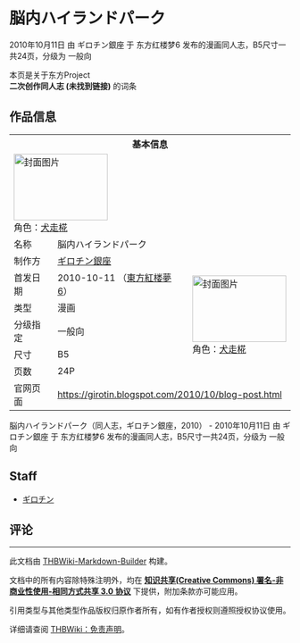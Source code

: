 # 脳内ハイランドパーク

<!-- source html: G:\repos\THBWiki-Markdown-Builder\THBWikiMarkdown\Temp\main\e\ea\ns0%3A%E8%84%B3%E5%86%85%E3%83%8F%E3%82%A4%E3%83%A9%E3%83%B3%E3%83%89%E3%83%91%E3%83%BC%E3%82%AF.html -->

2010年10月11日 由 ギロチン銀座 于 东方红楼梦6 发布的漫画同人志，B5尺寸一共24页，分级为 一般向

本页是关于东方Project  
 **二次创作同人志 (未找到链接)** 的词条
## 作品信息

<table><tbody><tr><th colspan="3">基本信息</th></tr><tr><td class="cover-artwork-mobile" colspan="2"><a href="./文件-脳内ハイランドパーク封面.jpg.md" class="image" title="封面图片"><img alt="封面图片" src="https://upload.thwiki.cc/thumb/9/92/%E8%84%B3%E5%86%85%E3%83%8F%E3%82%A4%E3%83%A9%E3%83%B3%E3%83%89%E3%83%91%E3%83%BC%E3%82%AF%E5%B0%81%E9%9D%A2.jpg/168px-%E8%84%B3%E5%86%85%E3%83%8F%E3%82%A4%E3%83%A9%E3%83%B3%E3%83%89%E3%83%91%E3%83%BC%E3%82%AF%E5%B0%81%E9%9D%A2.jpg" decoding="async" loading="lazy" width="168" height="119" srcset="https://upload.thwiki.cc/thumb/9/92/%E8%84%B3%E5%86%85%E3%83%8F%E3%82%A4%E3%83%A9%E3%83%B3%E3%83%89%E3%83%91%E3%83%BC%E3%82%AF%E5%B0%81%E9%9D%A2.jpg/252px-%E8%84%B3%E5%86%85%E3%83%8F%E3%82%A4%E3%83%A9%E3%83%B3%E3%83%89%E3%83%91%E3%83%BC%E3%82%AF%E5%B0%81%E9%9D%A2.jpg 1.5x, https://upload.thwiki.cc/thumb/9/92/%E8%84%B3%E5%86%85%E3%83%8F%E3%82%A4%E3%83%A9%E3%83%B3%E3%83%89%E3%83%91%E3%83%BC%E3%82%AF%E5%B0%81%E9%9D%A2.jpg/336px-%E8%84%B3%E5%86%85%E3%83%8F%E3%82%A4%E3%83%A9%E3%83%B3%E3%83%89%E3%83%91%E3%83%BC%E3%82%AF%E5%B0%81%E9%9D%A2.jpg 2x" data-file-width="846" data-file-height="600"></a><div class="cover-char">角色：<a href="./犬走椛.md" title="犬走椛">犬走椛</a></div></td>
</tr><tr><td class="label">名称</td><td colspan="2"> 脳内ハイランドパーク </td></tr><tr><td class="label">制作方</td><td><a href="./ギロチン銀座.md" title="ギロチン銀座">ギロチン銀座</a></td><td class="cover-artwork" rowspan="6" style="min-width:168px;"><a href="./文件-脳内ハイランドパーク封面.jpg.md" class="image" title="封面图片"><img alt="封面图片" src="https://upload.thwiki.cc/thumb/9/92/%E8%84%B3%E5%86%85%E3%83%8F%E3%82%A4%E3%83%A9%E3%83%B3%E3%83%89%E3%83%91%E3%83%BC%E3%82%AF%E5%B0%81%E9%9D%A2.jpg/168px-%E8%84%B3%E5%86%85%E3%83%8F%E3%82%A4%E3%83%A9%E3%83%B3%E3%83%89%E3%83%91%E3%83%BC%E3%82%AF%E5%B0%81%E9%9D%A2.jpg" decoding="async" loading="lazy" width="168" height="119" srcset="https://upload.thwiki.cc/thumb/9/92/%E8%84%B3%E5%86%85%E3%83%8F%E3%82%A4%E3%83%A9%E3%83%B3%E3%83%89%E3%83%91%E3%83%BC%E3%82%AF%E5%B0%81%E9%9D%A2.jpg/252px-%E8%84%B3%E5%86%85%E3%83%8F%E3%82%A4%E3%83%A9%E3%83%B3%E3%83%89%E3%83%91%E3%83%BC%E3%82%AF%E5%B0%81%E9%9D%A2.jpg 1.5x, https://upload.thwiki.cc/thumb/9/92/%E8%84%B3%E5%86%85%E3%83%8F%E3%82%A4%E3%83%A9%E3%83%B3%E3%83%89%E3%83%91%E3%83%BC%E3%82%AF%E5%B0%81%E9%9D%A2.jpg/336px-%E8%84%B3%E5%86%85%E3%83%8F%E3%82%A4%E3%83%A9%E3%83%B3%E3%83%89%E3%83%91%E3%83%BC%E3%82%AF%E5%B0%81%E9%9D%A2.jpg 2x" data-file-width="846" data-file-height="600"></a><div class="cover-char">角色：<a href="./犬走椛.md" title="犬走椛">犬走椛</a></div></td>
</tr><tr><td class="label">首发日期</td><td>2010-10-11&#160;（<a href="/展会作品列表?e=%E4%B8%9C%E6%96%B9%E7%BA%A2%E6%A5%BC%E6%A2%A6%236">東方紅楼夢6</a>）</td></tr><tr><td class="label">类型</td><td>漫画</td></tr><tr><td class="label">分级指定</td><td>一般向</td></tr><tr><td class="label">尺寸</td><td>B5</td></tr><tr><td class="label">页数</td><td>24P</td></tr>
<tr><td class="label">官网页面</td><td colspan="2"><a rel="nofollow" class="external free" href="https://girotin.blogspot.com/2010/10/blog-post.html">https://girotin.blogspot.com/2010/10/blog-post.html</a></td></tr></tbody></table>

脳内ハイランドパーク（同人志，ギロチン銀座，2010） - 2010年10月11日 由 ギロチン銀座 于 东方红楼梦6 发布的漫画同人志，B5尺寸一共24页，分级为 一般向
## Staff
- [ギロチン](./ギロチン.md)

## 评论




---

此文档由 [THBWiki-Markdown-Builder](https://github.com/Delsin-Yu/THBWiki-Markdown-Builder) 构建。

文档中的所有内容除特殊注明外，均在 [**知识共享(Creative Commons) 署名-非商业性使用-相同方式共享 3.0 协议**](https://creativecommons.org/licenses/by-sa/3.0/deed.zh-hans) 下提供，附加条款亦可能应用。

引用类型与其他类型作品版权归原作者所有，如有作者授权则遵照授权协议使用。

详细请查阅 [THBWiki：免责声明](https://thbwiki.cc/THBWiki:%E5%85%8D%E8%B4%A3%E5%A3%B0%E6%98%8E)。

